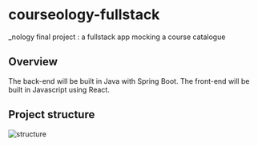 # courseology-fullstack
_nology final project : a fullstack app mocking a course catalogue

## Overview
The back-end will be built in Java with Spring Boot. The front-end will be built in Javascript using React.

## Project structure
![structure](https://i.imgur.com/ziY7UcU.png)
